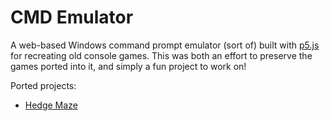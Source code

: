 # CMD Emulator

A web-based Windows command prompt emulator (sort of) built with [p5.js](https://p5js.org/) for recreating old console games. This was both an effort to preserve the games ported into it, and simply a fun project to work on!

Ported projects:
- [Hedge Maze](https://tjvezina.github.io/cmd-emulator/hedge-maze/)